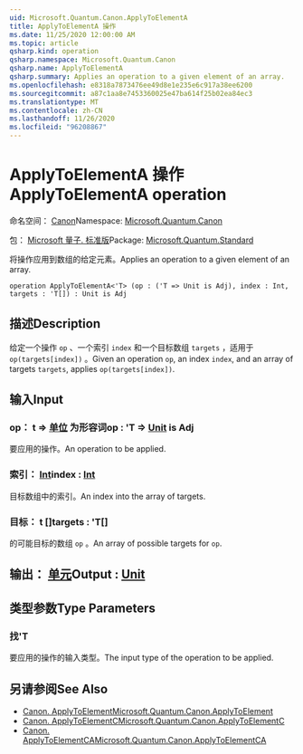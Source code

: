 ```yaml
---
uid: Microsoft.Quantum.Canon.ApplyToElementA
title: ApplyToElementA 操作
ms.date: 11/25/2020 12:00:00 AM
ms.topic: article
qsharp.kind: operation
qsharp.namespace: Microsoft.Quantum.Canon
qsharp.name: ApplyToElementA
qsharp.summary: Applies an operation to a given element of an array.
ms.openlocfilehash: e8318a7873476ee49d8e1e235e6c917a38ee6200
ms.sourcegitcommit: a87c1aa8e7453360025e47ba614f25b02ea84ec3
ms.translationtype: MT
ms.contentlocale: zh-CN
ms.lasthandoff: 11/26/2020
ms.locfileid: "96208867"
---
```

# <a name="applytoelementa-operation"></a><span data-ttu-id="6741e-102">ApplyToElementA 操作</span><span class="sxs-lookup"><span data-stu-id="6741e-102">ApplyToElementA operation</span></span>

<span data-ttu-id="6741e-103">命名空间： [Canon](xref:Microsoft.Quantum.Canon)</span><span class="sxs-lookup"><span data-stu-id="6741e-103">Namespace: [Microsoft.Quantum.Canon](xref:Microsoft.Quantum.Canon)</span></span>

<span data-ttu-id="6741e-104">包： [Microsoft 量子. 标准版](https://nuget.org/packages/Microsoft.Quantum.Standard)</span><span class="sxs-lookup"><span data-stu-id="6741e-104">Package: [Microsoft.Quantum.Standard](https://nuget.org/packages/Microsoft.Quantum.Standard)</span></span>


<span data-ttu-id="6741e-105">将操作应用到数组的给定元素。</span><span class="sxs-lookup"><span data-stu-id="6741e-105">Applies an operation to a given element of an array.</span></span>

```qsharp
operation ApplyToElementA<'T> (op : ('T => Unit is Adj), index : Int, targets : 'T[]) : Unit is Adj
```


## <a name="description"></a><span data-ttu-id="6741e-106">描述</span><span class="sxs-lookup"><span data-stu-id="6741e-106">Description</span></span>

<span data-ttu-id="6741e-107">给定一个操作 `op` 、一个索引 `index` 和一个目标数组 `targets` ，适用于 `op(targets[index])` 。</span><span class="sxs-lookup"><span data-stu-id="6741e-107">Given an operation `op`, an index `index`, and an array of targets `targets`, applies `op(targets[index])`.</span></span>

## <a name="input"></a><span data-ttu-id="6741e-108">输入</span><span class="sxs-lookup"><span data-stu-id="6741e-108">Input</span></span>

### <a name="op--t--unit--is-adj"></a><span data-ttu-id="6741e-109">op： t => [单位](xref:microsoft.quantum.lang-ref.unit)  为形容词</span><span class="sxs-lookup"><span data-stu-id="6741e-109">op : 'T => [Unit](xref:microsoft.quantum.lang-ref.unit)  is Adj</span></span>

<span data-ttu-id="6741e-110">要应用的操作。</span><span class="sxs-lookup"><span data-stu-id="6741e-110">An operation to be applied.</span></span>


### <a name="index--int"></a><span data-ttu-id="6741e-111">索引： [Int](xref:microsoft.quantum.lang-ref.int)</span><span class="sxs-lookup"><span data-stu-id="6741e-111">index : [Int](xref:microsoft.quantum.lang-ref.int)</span></span>

<span data-ttu-id="6741e-112">目标数组中的索引。</span><span class="sxs-lookup"><span data-stu-id="6741e-112">An index into the array of targets.</span></span>


### <a name="targets--t"></a><span data-ttu-id="6741e-113">目标： t []</span><span class="sxs-lookup"><span data-stu-id="6741e-113">targets : 'T[]</span></span>

<span data-ttu-id="6741e-114">的可能目标的数组 `op` 。</span><span class="sxs-lookup"><span data-stu-id="6741e-114">An array of possible targets for `op`.</span></span>



## <a name="output--unit"></a><span data-ttu-id="6741e-115">输出： [单元](xref:microsoft.quantum.lang-ref.unit)</span><span class="sxs-lookup"><span data-stu-id="6741e-115">Output : [Unit](xref:microsoft.quantum.lang-ref.unit)</span></span>



## <a name="type-parameters"></a><span data-ttu-id="6741e-116">类型参数</span><span class="sxs-lookup"><span data-stu-id="6741e-116">Type Parameters</span></span>

### <a name="t"></a><span data-ttu-id="6741e-117">找</span><span class="sxs-lookup"><span data-stu-id="6741e-117">'T</span></span>

<span data-ttu-id="6741e-118">要应用的操作的输入类型。</span><span class="sxs-lookup"><span data-stu-id="6741e-118">The input type of the operation to be applied.</span></span>

## <a name="see-also"></a><span data-ttu-id="6741e-119">另请参阅</span><span class="sxs-lookup"><span data-stu-id="6741e-119">See Also</span></span>

- [<span data-ttu-id="6741e-120">Canon. ApplyToElement</span><span class="sxs-lookup"><span data-stu-id="6741e-120">Microsoft.Quantum.Canon.ApplyToElement</span></span>](xref:Microsoft.Quantum.Canon.ApplyToElement)
- [<span data-ttu-id="6741e-121">Canon. ApplyToElementC</span><span class="sxs-lookup"><span data-stu-id="6741e-121">Microsoft.Quantum.Canon.ApplyToElementC</span></span>](xref:Microsoft.Quantum.Canon.ApplyToElementC)
- [<span data-ttu-id="6741e-122">Canon. ApplyToElementCA</span><span class="sxs-lookup"><span data-stu-id="6741e-122">Microsoft.Quantum.Canon.ApplyToElementCA</span></span>](xref:Microsoft.Quantum.Canon.ApplyToElementCA)